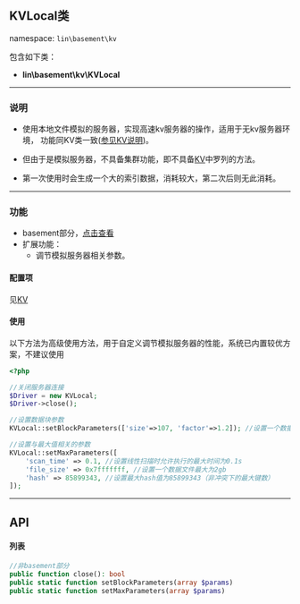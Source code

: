 KVLocal类
----
namespace: `lin\basement\kv`

包含如下类：

* **lin\basement\kv\KVLocal**


---

### 说明

* 使用本地文件模拟的服务器，实现高速kv服务器的操作，适用于无kv服务器环境，
功能同KV类一致([参见KV说明](KV.md))。

* 但由于是模拟服务器，不具备集群功能，即不具备[KV](KV.md)中罗列的方法。

* 第一次使用时会生成一个大的索引数据，消耗较大，第二次后则无此消耗。


---

### 功能

* basement部分，[点击查看](../../docs_basement/ServerKV.md)
* 扩展功能：
    * 调节模拟服务器相关参数。



#### 配置项

见[KV](KV.md)

#### 使用

以下方法为高级使用方法，用于自定义调节模拟服务器的性能，系统已内置较优方案，不建议使用
~~~php
<?php

//关闭服务器连接
$Driver = new KVLocal;
$Driver->close();

//设置数据块参数
KVLocal::setBlockParameters(['size'=>107, 'factor'=>1.2]); //设置一个数据槽位大小为107个字节，块增长因子为1.2

//设置与最大值相关的参数
KVLocal::setMaxParameters([
    'scan_time' => 0.1, //设置线性扫描时允许执行的最大时间为0.1s
    'file_size' => 0x7fffffff, //设置一个数据文件最大为2gb
    'hash' => 85899343, //设置最大hash值为85899343（非冲突下的最大键数）
]);
~~~

---


## API

#### 列表
~~~php
//非basement部分
public function close(): bool
public static function setBlockParameters(array $params)
public static function setMaxParameters(array $params)
~~~
